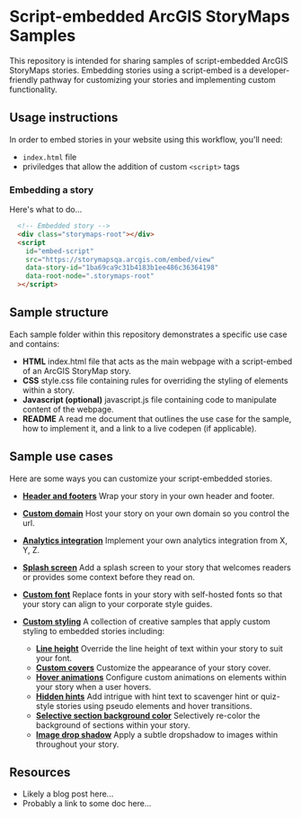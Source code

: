 # Script-embedded ArcGIS StoryMaps Samples
This repository is intended for sharing samples of script-embedded ArcGIS StoryMaps stories. Embedding stories using a script-embed is a developer-friendly pathway for customizing your stories and implementing custom functionality.

## Usage instructions
In order to embed stories in your website using this workflow, you'll need:
- `index.html` file
- priviledges that allow the addition of custom `<script>` tags

### Embedding a story
Here's what to do...

```html
  <!-- Embedded story -->
  <div class="storymaps-root"></div>
  <script
    id="embed-script"
    src="https://storymapsqa.arcgis.com/embed/view"
    data-story-id="1ba69ca9c31b4183b1ee486c36364198"
    data-root-node=".storymaps-root"
  ></script>
```

## Sample structure
Each sample folder within this repository demonstrates a specific use case and contains:
- **HTML** index.html file that acts as the main webpage with a script-embed of an ArcGIS StoryMap story.
- **CSS**  style.css file containing rules for overriding the styling of elements within a story.
- **Javascript (optional)** javascript.js file containing code to manipulate content of the webpage.
- **README** A read me document that outlines the use case for the sample, how to implement it, and a link to a live codepen (if applicable).

## Sample use cases
Here are some ways you can customize your script-embedded stories.

- **[Header and footers](https://github.com/WarrenDz/agsm-story-overrides/blob/master/header-footer)** Wrap your story in your own header and footer.

- **[Custom domain](https://github.com/WarrenDz/agsm-story-overrides/blob/master/custom-domain)** Host your story on your own domain so you control the url.

- **[Analytics integration](https://github.com/WarrenDz/agsm-story-overrides/blob/master/analytics)** Implement your own analytics integration from X, Y, Z.

- **[Splash screen](https://github.com/WarrenDz/agsm-story-overrides/blob/master/splash-page)** Add a splash screen to your story that welcomes readers or provides some context before they read on.

- **[Custom font](https://github.com/WarrenDz/agsm-story-overrides/blob/master/custom-font)** Replace fonts in your story with self-hosted fonts so that your story can align to your corporate style guides.

- **[Custom styling](https://github.com/WarrenDz/agsm-story-overrides/blob/master/custom-styling)** A collection of creative samples that apply custom styling to embedded stories including:
    - **[Line height](https://github.com/WarrenDz/agsm-story-overrides/blob/master/custom-styling/line-height)** Override the line height of text within your story to suit your font.
    - **[Custom covers](https://github.com/WarrenDz/agsm-story-overrides/blob/master/custom-styling/custom-cover)** Customize the appearance of your story cover.
    - **[Hover animations](https://github.com/WarrenDz/agsm-story-overrides/blob/master/custom-styling/hover-animation)** Configure custom animations on elements within your story when a user hovers.
    - **[Hidden hints](https://github.com/WarrenDz/agsm-story-overrides/blob/master/custom-styling/hidden-hints)** Add intrigue with hint text to scavenger hint or quiz-style stories using pseudo elements and hover transitions.
    - **[Selective section background color](https://github.com/WarrenDz/agsm-story-overrides/blob/master/custom-styling/section-color)** Selectively re-color the background of sections within your story.
    - **[Image drop shadow](https://github.com/WarrenDz/agsm-story-overrides/blob/master/custom-styling/img-shadow)** Apply a subtle dropshadow to images within throughout your story.

## Resources
- Likely a blog post here...
- Probably a link to some doc here...
